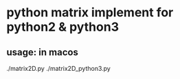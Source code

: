 # python matrix implement for python2 & python3

## usage: in macos
./matrix2D.py
./matrix2D_python3.py
